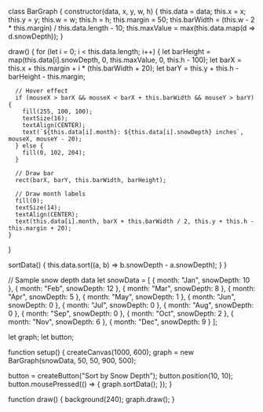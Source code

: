 class BarGraph {
  constructor(data, x, y, w, h) {
    this.data = data;
    this.x = x;
    this.y = y;
    this.w = w;
    this.h = h;
    this.margin = 50;
    this.barWidth = (this.w - 2 * this.margin) / this.data.length - 10;
    this.maxValue = max(this.data.map(d => d.snowDepth));
  }

  draw() {
    for (let i = 0; i < this.data.length; i++) {
      let barHeight = map(this.data[i].snowDepth, 0, this.maxValue, 0, this.h - 100);
      let barX = this.x + this.margin + i * (this.barWidth + 20);
      let barY = this.y + this.h - barHeight - this.margin;

      // Hover effect
      if (mouseX > barX && mouseX < barX + this.barWidth && mouseY > barY) {
        fill(255, 100, 100);
        textSize(16);
        textAlign(CENTER);
        text(`${this.data[i].month}: ${this.data[i].snowDepth} inches`, mouseX, mouseY - 20);
      } else {
        fill(0, 102, 204);
      }

      // Draw bar
      rect(barX, barY, this.barWidth, barHeight);

      // Draw month labels
      fill(0);
      textSize(14);
      textAlign(CENTER);
      text(this.data[i].month, barX + this.barWidth / 2, this.y + this.h - this.margin + 20);
    }
  }

  sortData() {
    this.data.sort((a, b) => b.snowDepth - a.snowDepth);
  }
}

// Sample snow depth data
let snowData = [
  { month: "Jan", snowDepth: 10 },
  { month: "Feb", snowDepth: 12 },
  { month: "Mar", snowDepth: 8 },
  { month: "Apr", snowDepth: 5 },
  { month: "May", snowDepth: 1 },
  { month: "Jun", snowDepth: 0 },
  { month: "Jul", snowDepth: 0 },
  { month: "Aug", snowDepth: 0 },
  { month: "Sep", snowDepth: 0 },
  { month: "Oct", snowDepth: 2 },
  { month: "Nov", snowDepth: 6 },
  { month: "Dec", snowDepth: 9 }
];

let graph;
let button;

function setup() {
  createCanvas(1000, 600);
  graph = new BarGraph(snowData, 50, 50, 900, 500);

  button = createButton("Sort by Snow Depth");
  button.position(10, 10);
  button.mousePressed(() => {
    graph.sortData();
  });
}

function draw() {
  background(240);
  graph.draw();
}
